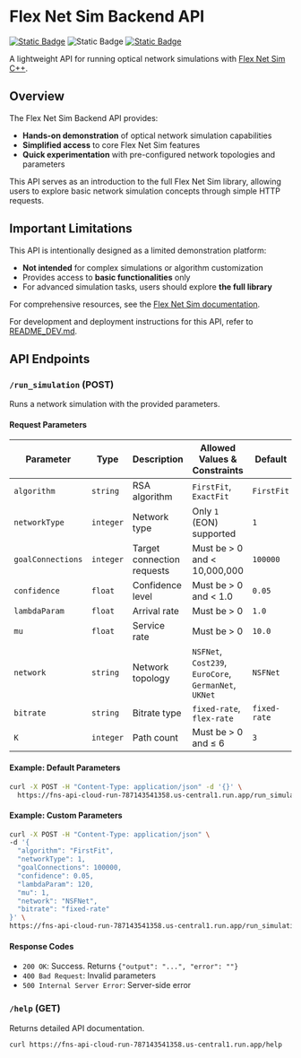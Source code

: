 # Flex Net Sim Backend API

[![Static Badge](https://img.shields.io/badge/version-1.1.0-blue)](https://github.com/MirkoZETA/FlexNetSim-API)
![Static Badge](https://img.shields.io/badge/language-python-blue)
[![Static Badge](https://img.shields.io/badge/licese-MIT-green)](https://github.com/MirkoZETA/FlexNetSim-API/blob/master/LICENSE)

A lightweight API for running optical network simulations with [Flex Net Sim C++](https://gitlab.com/DaniloBorquez/flex-net-sim).

## Overview

The Flex Net Sim Backend API provides:

- **Hands-on demonstration** of optical network simulation capabilities
- **Simplified access** to core Flex Net Sim features
- **Quick experimentation** with pre-configured network topologies and parameters

This API serves as an introduction to the full Flex Net Sim library, allowing users to explore basic network simulation concepts through simple HTTP requests.

## Important Limitations

This API is intentionally designed as a limited demonstration platform:

- **Not intended** for complex simulations or algorithm customization
- Provides access to **basic functionalities** only
- For advanced simulation tasks, users should explore **the full library**

For comprehensive resources, see the [Flex Net Sim documentation](https://flex-net-sim-fork.readthedocs.io/stable/).

For development and deployment instructions for this API, refer to [README_DEV.md](.github/workflows/README_DEV.md).

## API Endpoints

### `/run_simulation` (POST)

Runs a network simulation with the provided parameters.

#### Request Parameters

| Parameter       | Type      | Description                | Allowed Values & Constraints                                   | Default   |
|---------------|---------|----------------------------|-------------------------------------------------|-----------|
| `algorithm`    | `string`  | RSA algorithm              | `FirstFit`, `ExactFit`                         | `FirstFit` |
| `networkType`  | `integer` | Network type               | Only `1` (EON) supported                        | `1`       |
| `goalConnections` | `integer` | Target connection requests | Must be > 0 and < 10,000,000                   | `100000`  |
| `confidence`   | `float`   | Confidence level           | Must be > 0 and < 1.0                           | `0.05`    |
| `lambdaParam`  | `float`   | Arrival rate               | Must be > 0                                     | `1.0`     |
| `mu`          | `float`   | Service rate               | Must be > 0                                     | `10.0`    |
| `network`      | `string`  | Network topology           | `NSFNet`, `Cost239`, `EuroCore`, `GermanNet`, `UKNet` | `NSFNet` |
| `bitrate`      | `string`  | Bitrate type               | `fixed-rate`, `flex-rate`                      | `fixed-rate` |
| `K`           | `integer` | Path count                 | Must be > 0 and ≤ 6                             | `3`       |

#### Example: Default Parameters

```bash
curl -X POST -H "Content-Type: application/json" -d '{}' \
  https://fns-api-cloud-run-787143541358.us-central1.run.app/run_simulation
```

#### Example: Custom Parameters

```bash
curl -X POST -H "Content-Type: application/json" \
-d '{ 
  "algorithm": "FirstFit",
  "networkType": 1,
  "goalConnections": 100000,
  "confidence": 0.05,
  "lambdaParam": 120,
  "mu": 1,
  "network": "NSFNet",
  "bitrate": "fixed-rate"
}' \
https://fns-api-cloud-run-787143541358.us-central1.run.app/run_simulation
```

#### Response Codes

- `200 OK`: Success. Returns `{"output": "...", "error": ""}`
- `400 Bad Request`: Invalid parameters
- `500 Internal Server Error`: Server-side error

### `/help` (GET)

Returns detailed API documentation.

```bash
curl https://fns-api-cloud-run-787143541358.us-central1.run.app/help
```